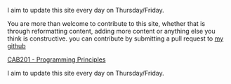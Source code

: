 I aim to update this site every day on Thursday/Friday.

You are more than welcome to contribute to this site, whether that is through reformatting content, adding more content or anything else you think is constructive. you can contribute by submitting a pull request to [my github](https://github.com/shambp/QUT-IT-Study-Guide)

[CAB201 - Programming Principles](https://shambp.github.io/QUT-IT-Study-Guide/CAB201)


I aim to update this site every day on Thursday/Friday.